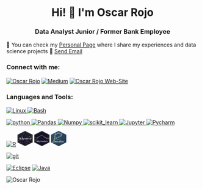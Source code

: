 <h1 align="center">Hi! 🤟 I'm Oscar Rojo</h1>
<h3 align="center">Data Analyst Junior / Former Bank Employee</h3>

📌 You can check my [Personal Page](www.oscarrojo.es) where I share my experiences and data science projects 📖 <a href = "mailto: zumaia@gmail.com">Send Email</a>

<h3 align="left">Connect with me:</h3>
<p align="left">
<a href="https://linkedin.com/in/oscar-rojo-martin" target="blank"><img align="center" src="https://cdn.jsdelivr.net/npm/simple-icons@3.0.1/icons/linkedin.svg" alt="Oscar Rojo" height="30" width="40" /></a> 
<a href="https://medium.com/@zumaia" target="blank"><img align="center" src="https://upload.wikimedia.org/wikipedia/en/thumb/6/67/Medium_logo_%282020%29.png/220px-Medium_logo_%282020%29.png" alt="Medium" height="30" width="140" /></a>
<a href="http://www.oscarrojo.es" target="blank"><img align="center" src="https://shields.io/badge/Blog%20Posts-Proyectos-brightgreen" alt="Oscar Rojo Web-Site" height="30" width="140" /></a>
</p>

<h3 align="left">Languages and Tools:</h3>

<p align="left"> <a href="http://gnu.org/" target="_blank"> <img src="https://user-images.githubusercontent.com/25815826/122005585-1ed5c480-cdb6-11eb-8730-3dc5bf8dd9fa.png" alt="Linux" width="40" height="40"/> 
  <a href="https://www.gnu.org/software/bash/" target="_blank"> <img src="https://upload.wikimedia.org/wikipedia/commons/thumb/8/82/Gnu-bash-logo.svg/152px-Gnu-bash-logo.svg.png" alt="Bash" width="40" height="40"/> </a>   
  
  
 <a href="https://www.python.org" target="_blank"> <img src="https://i1.wp.com/www.inferencelab.com/wp-content/uploads/Python-logo-notext.svg_.png?w=1024" alt="python" width="40" height="40"/> </a> 
 <a href="https://pandas.pydata.org/" target="_blank"> <img src="https://upload.wikimedia.org/wikipedia/commons/thumb/e/ed/Pandas_logo.svg/300px-Pandas_logo.svg.png" alt="Pandas" width="40" height="40"/> </a> 
 <a href="https://numpy.org/" target="_blank"> <img src="https://upload.wikimedia.org/wikipedia/commons/thumb/3/31/NumPy_logo_2020.svg/220px-NumPy_logo_2020.svg.png" alt="Numpy" width="40" height="40"/> </a> 
 <a href="https://scikit-learn.org/" target="_blank"> <img src="https://upload.wikimedia.org/wikipedia/commons/0/05/Scikit_learn_logo_small.svg" alt="scikit_learn" alt="scikit" width="40" height="40"/> </a>
 <a href="https://jupyter.org/" target="_blank"> <img src="https://upload.wikimedia.org/wikipedia/commons/thumb/3/38/Jupyter_logo.svg/120px-Jupyter_logo.svg.png" alt="Jupyter" width="40" height="40"/> </a> 
 <a href="https://www.jetbrains.com/pycharm/" target="_blank"> <img src="https://upload.wikimedia.org/wikipedia/commons/thumb/1/1d/PyCharm_Icon.svg/64px-PyCharm_Icon.svg.png" alt="Pycharm" width="40" height="40"/> </a>
  
 <a href="https://www.r-project.org/" target="_blank"> <img src="https://www.r-project.org/logo/Rlogo.svg" alt="R" width="40" height="40"/></a> 
 <a href="https://www.tidyverse.org/" target="_blank"> <img src="https://github.com/rstudio/hex-stickers/blob/master/SVG/tidyverse.svg" alt="tidyverse" width="40" height="40"/></a> 
 <a href="https://www.tidymodels.org/" target="_blank"> <img src="https://github.com/rstudio/hex-stickers/blob/master/SVG/tidymodels.svg" alt="tidymodels" width="40" height="40"/></a> 
 <a href="https://rstudio.github.io/reticulate/" target="_blank"> <img src="https://github.com/rstudio/hex-stickers/blob/master/SVG/reticulate.svg" alt="reticulate" width="40" height="40"/></a>   
  
 <a href="https://git-scm.com/" target="_blank"> <img src="https://www.vectorlogo.zone/logos/git-scm/git-scm-icon.svg" alt="git" width="40" height="40"/></a>
 
  <a href="https://www.eclipse.org/" target="_blank"> <img src="https://upload.wikimedia.org/wikipedia/commons/thumb/d/d0/Eclipse-Luna-Logo.svg/256px-Eclipse-Luna-Logo.svg.png" alt="Eclipse" width="40" height="40"/></a>
  <a href="http://oracle.com/java/" target="_blank"> <img src="https://upload.wikimedia.org/wikipedia/en/thumb/3/30/Java_programming_language_logo.svg/80px-Java_programming_language_logo.svg.png" alt="Java" width="40" height="40"/></a>
  </p>

![Oscar Rojo](https://github-readme-stats.vercel.app/api?username=zumaia&show_icons=true)

<!--
**zumaia/zumaia** is a ✨ _special_ ✨ repository because its `README.md` (this file) appears on your GitHub profile.

Here are some ideas to get you started:

- 🔭 I’m currently working on ...
- 🌱 I’m currently learning ...
- 👯 I’m looking to collaborate on ...
- 🤔 I’m looking for help with ...
- 💬 Ask me about ...
- 📫 How to reach me: ...
- 😄 Pronouns: ...
- ⚡ Fun fact: ...
-->
